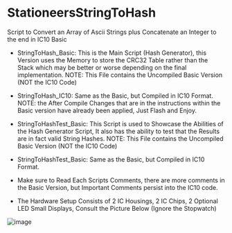 # StationeersStringToHash
Script to Convert an Array of Ascii Strings plus Concatenate an Integer to the end in IC10 Basic

- StringToHash_Basic: This is the Main Script (Hash Generator), this Version uses the Memory to store the CRC32 Table rather than the Stack which may be better or worse depending on the final implementation.  NOTE: This File contains the Uncompiled Basic Version (NOT the IC10 Code)
  
- StringToHash_IC10: Same as the Basic, but Compiled in IC10 Format.  NOTE: the After Compile Changes that are in the instructions within the Basic version have already been applied, Just Flash and Enjoy.

- StringToHashTest_Basic: This Script is used to Showcase the Abilities of the Hash Generator Script,  It also has the ability to test that the Results are in fact valid String Hashes.  NOTE: This File contains the Uncompiled Basic Version (NOT the IC10 Code)

- StringToHashTest_Basic: Same as the Basic, but Compiled in IC10 Format.

- Make sure to Read Each Scripts Comments, there are more comments in the Basic Version, but Important Comments persist into the IC10 code.

- The Hardware Setup Consists of 2 IC Housings, 2 IC Chips, 2 Optional LED Small Displays, Consult the Picture Below (Ignore the Stopwatch)

![image](https://github.com/user-attachments/assets/37f7f42e-0ef5-4883-9d89-58970f8c5db5)

